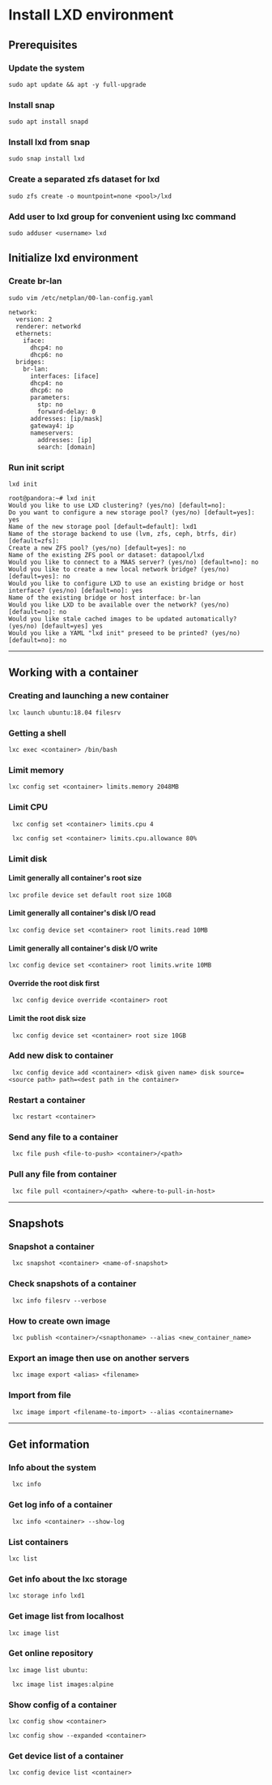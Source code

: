 # Install LXD environment
## Prerequisites
### Update the system
```sudo apt update && apt -y full-upgrade ```

 ### Install snap
```sudo apt install snapd```

### Install lxd from snap
```sudo snap install lxd```
### Create a separated zfs dataset for lxd
```sudo zfs create -o mountpoint=none <pool>/lxd```
### Add user to lxd group for convenient using lxc command
```sudo adduser <username> lxd```

## Initialize lxd environment

### Create br-lan
```sudo vim /etc/netplan/00-lan-config.yaml ```
```
network:
  version: 2
  renderer: networkd
  ethernets:
    iface:
      dhcp4: no
      dhcp6: no
  bridges:
    br-lan:
      interfaces: [iface]
      dhcp4: no
      dhcp6: no
      parameters:
        stp: no
        forward-delay: 0
      addresses: [ip/mask]
      gateway4: ip
      nameservers:
        addresses: [ip]
        search: [domain]

```


### Run init script

```lxd init```
```
root@pandora:~# lxd init
Would you like to use LXD clustering? (yes/no) [default=no]: 
Do you want to configure a new storage pool? (yes/no) [default=yes]: yes
Name of the new storage pool [default=default]: lxd1
Name of the storage backend to use (lvm, zfs, ceph, btrfs, dir) [default=zfs]: 
Create a new ZFS pool? (yes/no) [default=yes]: no
Name of the existing ZFS pool or dataset: datapool/lxd
Would you like to connect to a MAAS server? (yes/no) [default=no]: no
Would you like to create a new local network bridge? (yes/no) [default=yes]: no
Would you like to configure LXD to use an existing bridge or host interface? (yes/no) [default=no]: yes
Name of the existing bridge or host interface: br-lan
Would you like LXD to be available over the network? (yes/no) [default=no]: no
Would you like stale cached images to be updated automatically? (yes/no) [default=yes] yes
Would you like a YAML "lxd init" preseed to be printed? (yes/no) [default=no]: no
```
---
## Working with a container

### Creating and launching a new container
```lxc launch ubuntu:18.04 filesrv```

### Getting a shell
```lxc exec <container> /bin/bash```

### Limit memory
``` lxc config set <container> limits.memory 2048MB ```
### Limit CPU
``` lxc config set <container> limits.cpu 4```

``` lxc config set <container> limits.cpu.allowance 80%```

### Limit disk
#### Limit generally all container's root size
```lxc profile device set default root size 10GB```

#### Limit generally all container's disk I/O read
```lxc config device set <container> root limits.read 10MB```

#### Limit generally all container's disk I/O write
```lxc config device set <container> root limits.write 10MB```

#### Override the root disk first
``` lxc config device override <container> root```
#### Limit the root disk size 
``` lxc config device set <container> root size 10GB```

### Add new disk to container
``` lxc config device add <container> <disk given name> disk source=<source path> path=<dest path in the container>```

### Restart a container
``` lxc restart <container>```

### Send any file to a container
``` lxc file push <file-to-push> <container>/<path>```

### Pull any file from container
``` lxc file pull <container>/<path> <where-to-pull-in-host>```

---

## Snapshots

### Snapshot a container
``` lxc snapshot <container> <name-of-snapshot>```

### Check snapshots of a container
``` lxc info filesrv --verbose```

### How to create own image
``` lxc publish <container>/<snapthoname> --alias <new_container_name>```

### Export an image then use on another servers
``` lxc image export <alias> <filename>```

### Import from file
``` lxc image import <filename-to-import> --alias <containername>```

---
## Get information
### Info about the system
``` lxc info```

### Get log info of a container
``` lxc info <container> --show-log```

### List containers
```lxc list```

### Get info about the lxc storage
```lxc storage info lxd1```

### Get image list from localhost
```lxc image list```

### Get online repository
``` lxc image list ubuntu: ```

``` lxc image list images:alpine```

### Show config of a container
```lxc config show <container>```

```lxc config show --expanded <container>```

### Get device list of a container
```lxc config device list <container>```